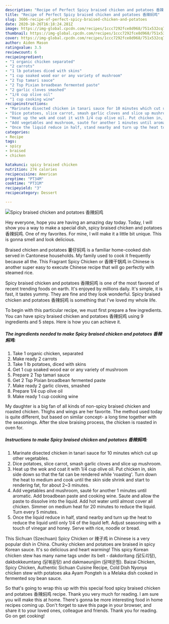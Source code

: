 ```yaml
---
description: "Recipe of Perfect Spicy braised chicken and potatoes 香辣焖鸡"
title: "Recipe of Perfect Spicy braised chicken and potatoes 香辣焖鸡"
slug: 3606-recipe-of-perfect-spicy-braised-chicken-and-potatoes
date: 2020-10-26T16:18:24.281Z
image: https://img-global.cpcdn.com/recipes/1ccc7292fce8d968/751x532cq70/spicy-braised-chicken-and-potatoes-香辣焖鸡-recipe-main-photo.jpg
thumbnail: https://img-global.cpcdn.com/recipes/1ccc7292fce8d968/751x532cq70/spicy-braised-chicken-and-potatoes-香辣焖鸡-recipe-main-photo.jpg
cover: https://img-global.cpcdn.com/recipes/1ccc7292fce8d968/751x532cq70/spicy-braised-chicken-and-potatoes-香辣焖鸡-recipe-main-photo.jpg
author: Aiden Mason
ratingvalue: 3.5
reviewcount: 6
recipeingredient:
- "1 organic chicken separated"
- "2 carrots"
- "1 lb potatoes diced with skins"
- "1 cup soaked wood ear or any variety of mushroom"
- "2 Tsp tamari sauce"
- "2 Tsp Pixian broadbean fermented paste"
- "2 garlic cloves smashed"
- "1/4 cup olive oil"
- "1 cup cooking wine"
recipeinstructions:
- "Marinate disected chicken in tanari sauce for 10 minutes which cut up other vegetables."
- "Dice potatoes, slice carrot, smash garlic cloves and slice up mushroom."
- "Heat up the wok and coat it with 1/4 cup olive oil. Put chicken in, skin side down so that the fat can be rendered while &#39;roasting&#39;. Turn down the heat to medium and cook until the skin side shrink and start to rendering fat, for about 2~3 minutes."
- "Add vegetables and mushroom, sauté for another 1 minutes until aromatic. Add broadbean paste and cooking wine. Saute and allow the paste to dissolve into the liquid. Add hot water until almost cover all chicken. Simmer on medium heat for 20 minutes to reduce the liquid. Turn every 5 minutes."
- "Once the liquid reduce in half, stand nearby and turn up the heat to reduce the liquid until only 1/4 of the liquid left. Adjust seasoning with a touch of vinegar and honey. Serve with rice, noodle or bread."
categories:
- Recipe
tags:
- spicy
- braised
- chicken

katakunci: spicy braised chicken 
nutrition: 274 calories
recipecuisine: American
preptime: "PT34M"
cooktime: "PT31M"
recipeyield: "3"
recipecategory: Dessert

---
```



![Spicy braised chicken and potatoes 香辣焖鸡](https://img-global.cpcdn.com/recipes/1ccc7292fce8d968/751x532cq70/spicy-braised-chicken-and-potatoes-香辣焖鸡-recipe-main-photo.jpg)

Hey everyone, hope you are having an amazing day today. Today, I will show you a way to make a special dish, spicy braised chicken and potatoes 香辣焖鸡. One of my favorites. For mine, I will make it a little bit unique. This is gonna smell and look delicious.

Braised chicken and potatoes 薯仔焖鸡 is a familiar home-cooked dish served in Cantonese households. My family used to cook it frequently because all the. This Fragrant Spicy Chicken or 香辣干锅鸡 in Chinese is another super easy to execute Chinese recipe that will go perfectly with steamed rice.

Spicy braised chicken and potatoes 香辣焖鸡 is one of the most favored of recent trending foods on earth. It's enjoyed by millions daily. It's simple, it is fast, it tastes yummy. They are fine and they look wonderful. Spicy braised chicken and potatoes 香辣焖鸡 is something that I've loved my whole life.


To begin with this particular recipe, we must first prepare a few ingredients. You can have spicy braised chicken and potatoes 香辣焖鸡 using 9 ingredients and 5 steps. Here is how you can achieve it.

<!--inarticleads1-->

##### The ingredients needed to make Spicy braised chicken and potatoes 香辣焖鸡:

1. Take 1 organic chicken, separated
1. Make ready 2 carrots
1. Take 1 lb potatoes, diced with skins
1. Get 1 cup soaked wood ear or any variety of mushroom
1. Prepare 2 Tsp tamari sauce
1. Get 2 Tsp Pixian broadbean fermented paste
1. Make ready 2 garlic cloves, smashed
1. Prepare 1/4 cup olive oil
1. Make ready 1 cup cooking wine


My daughter is a big fan of all kinds of non-spicy braised chicken and roasted chicken. Thighs and wings are her favorite. The method used today is quite different, but based on similar concept- a long time together with the seasonings. After the slow braising process, the chicken is roasted in oven for. 

<!--inarticleads2-->

##### Instructions to make Spicy braised chicken and potatoes 香辣焖鸡:

1. Marinate disected chicken in tanari sauce for 10 minutes which cut up other vegetables.
1. Dice potatoes, slice carrot, smash garlic cloves and slice up mushroom.
1. Heat up the wok and coat it with 1/4 cup olive oil. Put chicken in, skin side down so that the fat can be rendered while &#39;roasting&#39;. Turn down the heat to medium and cook until the skin side shrink and start to rendering fat, for about 2~3 minutes.
1. Add vegetables and mushroom, sauté for another 1 minutes until aromatic. Add broadbean paste and cooking wine. Saute and allow the paste to dissolve into the liquid. Add hot water until almost cover all chicken. Simmer on medium heat for 20 minutes to reduce the liquid. Turn every 5 minutes.
1. Once the liquid reduce in half, stand nearby and turn up the heat to reduce the liquid until only 1/4 of the liquid left. Adjust seasoning with a touch of vinegar and honey. Serve with rice, noodle or bread.


This Sichuan (Szechuan) Spicy Chicken or 辣子鸡 in Chinese is a very popular dish in China. Chunky chicken and potatoes are braised in spicy Korean sauce. It&#39;s so delicious and heart warming! This spicy Korean chicken stew has many name tags under its belt - dakdoritang (닭도리탕), dakbokkeumtang (닭볶음탕) and dakmaeunjjim (닭매운찜). Baizai Chicken, Spicy Chicken, Authentic Sichuan Cuisine Recipe, Cold Dish Nyonya chicken stew with potatoes aka Ayam Pongteh is a Melaka dish cooked in fermented soy bean sauce. 

So that's going to wrap this up with this special food spicy braised chicken and potatoes 香辣焖鸡 recipe. Thank you very much for reading. I am sure you will make this at home. There's gonna be more interesting food in home recipes coming up. Don't forget to save this page in your browser, and share it to your loved ones, colleague and friends. Thank you for reading. Go on get cooking!
